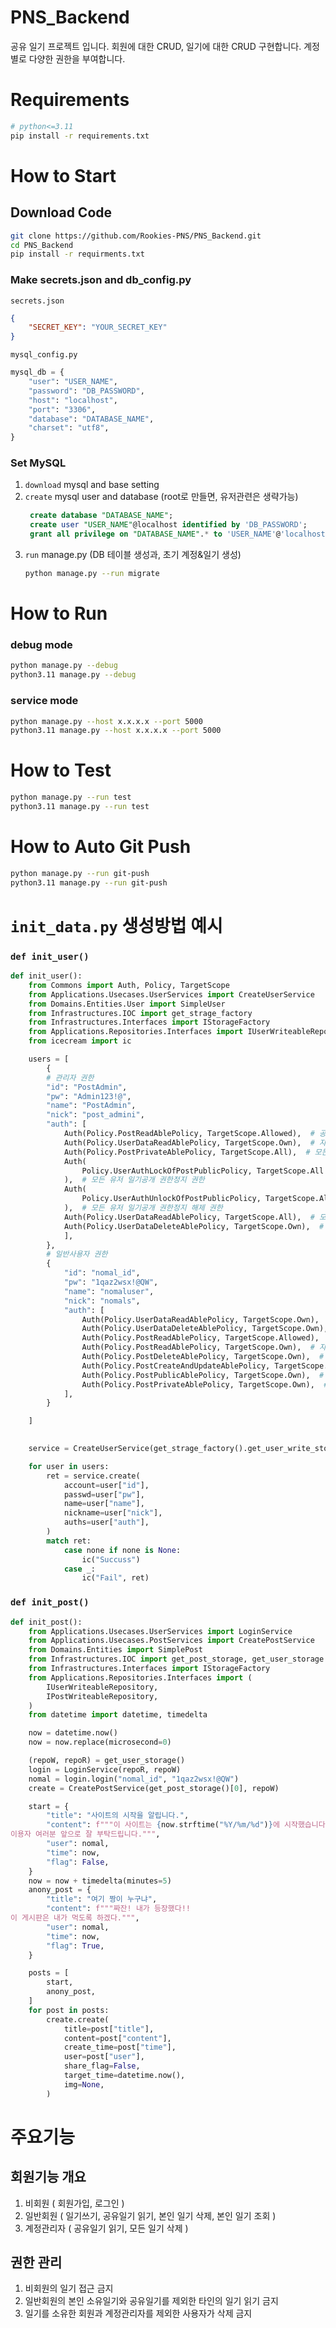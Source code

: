# PNS_Backend
공유 일기 프로젝트 입니다. 회원에 대한 CRUD, 일기에 대한 CRUD 구현합니다. 계정 별로 다양한 권한을 부여합니다.

# Requirements
```bash
# python<=3.11
pip install -r requirements.txt
```

# How to Start

## Download Code
```bash
git clone https://github.com/Rookies-PNS/PNS_Backend.git
cd PNS_Backend
pip install -r requirments.txt
```

### Make secrets.json and db_config.py
`secrets.json`
```json
{
    "SECRET_KEY": "YOUR_SECRET_KEY"
}
```

`mysql_config.py`
```python
mysql_db = {
    "user": "USER_NAME",
    "password": "DB_PASSWORD",
    "host": "localhost",
    "port": "3306",
    "database": "DATABASE_NAME",
    "charset": "utf8",
}
```

### Set MySQL
1. `download` mysql and base setting
2. `create` mysql user and database (root로 만들면, 유저관련은 생략가능)
   ```sql
    create database "DATABASE_NAME";
    create user "USER_NAME"@localhost identified by 'DB_PASSWORD';
    grant all privilege on "DATABASE_NAME".* to 'USER_NAME'@'localhost';
   ```
3. `run` manage.py (DB 테이블 생성과, 초기 계정&일기 생성)
    ```bash
    python manage.py --run migrate
    ```

# How to Run
### debug mode
```bash
python manage.py --debug
python3.11 manage.py --debug

```

### service mode
```bash
python manage.py --host x.x.x.x --port 5000
python3.11 manage.py --host x.x.x.x --port 5000
```

# How to Test
```bash
python manage.py --run test
python3.11 manage.py --run test
```

# How to Auto Git Push
```bash
python manage.py --run git-push
python3.11 manage.py --run git-push
```

# `init_data.py` 생성방법 예시

### `def init_user()`
```python
def init_user():
    from Commons import Auth, Policy, TargetScope
    from Applications.Usecases.UserServices import CreateUserService
    from Domains.Entities.User import SimpleUser
    from Infrastructures.IOC import get_strage_factory
    from Infrastructures.Interfaces import IStorageFactory
    from Applications.Repositories.Interfaces import IUserWriteableRepository
    from icecream import ic

    users = [
        {
        # 관리자 권한
        "id": "PostAdmin",
        "pw": "Admin123!@",
        "name": "PostAdmin",
        "nick": "post_admini",
        "auth": [
            Auth(Policy.PostReadAblePolicy, TargetScope.Allowed),  # 공개된 일기 읽기 가능
            Auth(Policy.UserDataReadAblePolicy, TargetScope.Own),  # 자신의 유저 정보 열람가능
            Auth(Policy.PostPrivateAblePolicy, TargetScope.All),  # 모든 일기 비공개가능
            Auth(
                Policy.UserAuthLockOfPostPublicPolicy, TargetScope.All
            ),  # 모든 유저 일기공개 권한정지 권한
            Auth(
                Policy.UserAuthUnlockOfPostPublicPolicy, TargetScope.All
            ),  # 모든 유저 일기공개 권한정지 해제 권한
            Auth(Policy.UserDataReadAblePolicy, TargetScope.All),  # 모든 유저 정보 열람가
            Auth(Policy.UserDataDeleteAblePolicy, TargetScope.Own),  # 자기 계정 삭제가능
            ],
        },
        # 일반사용자 권한
        {
            "id": "nomal_id",
            "pw": "1qaz2wsx!@QW",
            "name": "nomaluser",
            "nick": "nomals",
            "auth": [
                Auth(Policy.UserDataReadAblePolicy, TargetScope.Own),  # 자신의 유저 정보 열람가능
                Auth(Policy.UserDataDeleteAblePolicy, TargetScope.Own),  # 자기 계정 삭제가능
                Auth(Policy.PostReadAblePolicy, TargetScope.Allowed),  # 공개된 일기 읽기 가능
                Auth(Policy.PostReadAblePolicy, TargetScope.Own),  # 자기 일기 읽기 가능
                Auth(Policy.PostDeleteAblePolicy, TargetScope.Own),  # 자기 일기 삭제가능
                Auth(Policy.PostCreateAndUpdateAblePolicy, TargetScope.Own),  # 자기 일기 수정가능
                Auth(Policy.PostPublicAblePolicy, TargetScope.Own),  # 자기 일기 공개가능
                Auth(Policy.PostPrivateAblePolicy, TargetScope.Own),  # 자기 일기 비공개가능
            ],
        }

    ]

    
    service = CreateUserService(get_strage_factory().get_user_write_storage())

    for user in users:
        ret = service.create(
            account=user["id"],
            passwd=user["pw"],
            name=user["name"],
            nickname=user["nick"],
            auths=user["auth"],
        )
        match ret:
            case none if none is None:
                ic("Succuss")
            case _:
                ic("Fail", ret)
```

### `def init_post()`
```python
def init_post():
    from Applications.Usecases.UserServices import LoginService
    from Applications.Usecases.PostServices import CreatePostService
    from Domains.Entities import SimplePost
    from Infrastructures.IOC import get_post_storage, get_user_storage
    from Infrastructures.Interfaces import IStorageFactory
    from Applications.Repositories.Interfaces import (
        IUserWriteableRepository,
        IPostWriteableRepository,
    )
    from datetime import datetime, timedelta

    now = datetime.now()
    now = now.replace(microsecond=0)

    (repoW, repoR) = get_user_storage()
    login = LoginService(repoR, repoW)
    nomal = login.login("nomal_id", "1qaz2wsx!@QW")
    create = CreatePostService(get_post_storage()[0], repoW)

    start = {
        "title": "사이트의 시작을 알립니다.",
        "content": f"""이 사이트는 {now.strftime("%Y/%m/%d")}에 시작했습니다.
이용자 여러분 앞으로 잘 부탁드립니다.""",
        "user": nomal,
        "time": now,
        "flag": False,
    }
    now = now + timedelta(minutes=5)
    anony_post = {
        "title": "여기 짱이 누구냐",
        "content": f"""짜잔! 내가 등장했다!!
이 게시판은 내가 먹도록 하겠다.""",
        "user": nomal,
        "time": now,
        "flag": True,
    }

    posts = [
        start,
        anony_post,
    ]
    for post in posts:
        create.create(
            title=post["title"],
            content=post["content"],
            create_time=post["time"],
            user=post["user"],
            share_flag=False,
            target_time=datetime.now(),
            img=None,
        )
```

# 주요기능

## 회원기능 개요
1. 비회원 ( 회원가입, 로그인 )
2. 일반회원 ( 일기쓰기, 공유일기 읽기, 본인 일기 삭제, 본인 일기 조회 )
3. 계정관리자 ( 공유일기 읽기, 모든 일기 삭제 )

## 권한 관리
1. 비회원의 일기 접근 금지
2. 일반회원의 본인 소유일기와 공유일기를 제외한 타인의 일기 읽기 금지
3. 일기를 소유한 회원과 계정관리자를 제외한 사용자가 삭제 금지